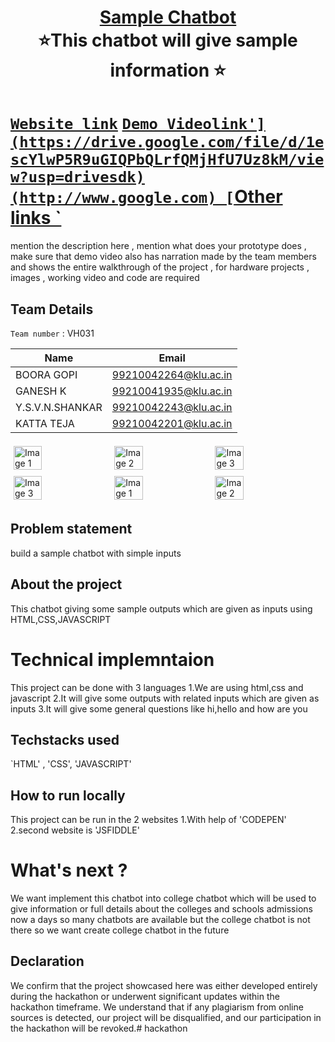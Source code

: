 <h1 align="center" style="border-bottom: none">
    <b>
        <a href="https://www.google.com"> Sample Chatbot </a><br>
    </b>
    ⭐️This chatbot will give sample information  ⭐️ <br>
</h1>

# [`Website link`](http://www.google.com)  [`Demo Videolink'](https://drive.google.com/file/d/1escYlwP5R9uGIQPbQLrfQMjHfU7Uz8kM/view?usp=drivesdk)(http://www.google.com) [`Other links `](http://www.google.com) 
mention the description here , mention what does your prototype does  , make sure that demo video also has narration made by the team members and shows the entire walkthrough of the project , for hardware projects , images , working video and code are required
## Team Details
`Team number` : VH031

| Name    | Email           |
|---------|-----------------|
| BOORA GOPI | 99210042264@klu.ac.in |
| GANESH K | 99210041935@klu.ac.in |
| Y.S.V.N.SHANKAR | 99210042243@klu.ac.in |
| KATTA TEJA | 99210042201@klu.ac.in |

 <div style="display: flex; flex-wrap: wrap;">
    <img src="https://static.vecteezy.com/system/resources/previews/013/688/865/non_2x/modern-color-and-geometric-banner-design-template-on-the-background-of-the-mobile-phone-mobile-modern-poster-marketing-special-offer-promotion-smartphone-mockup-vector.jpg" alt="Image 1" style="width: 30%; margin: 5px;">
    <img src="https://encrypted-tbn0.gstatic.com/images?q=tbn:ANd9GcSECH9uhvdGq0EP6QqG8lzAyjz1F-6V5RyMZrjBGmoIbP5diPgG53mWePJ9RlWVbJuVWCo&usqp=CAU" alt="Image 2" style="width: 30%; margin: 5px;">
    <img src="https://encrypted-tbn0.gstatic.com/images?q=tbn:ANd9GcSEwduQ50DEm_tr94tfGWHqAYzzvjb_5oS6ULmejCN2pBlolGfTv8wTwaa64fnt1GThiDc" alt="Image 3" style="width: 30%; margin: 5px;">
    <img src="https://encrypted-tbn0.gstatic.com/images?q=tbn:ANd9GcSEwduQ50DEm_tr94tfGWHqAYzzvjb_5oS6ULmejCN2pBlolGfTv8wTwaa64fnt1GThiDc" alt="Image 3" style="width: 30%; margin: 5px;">
       <img src="https://static.vecteezy.com/system/resources/previews/013/688/865/non_2x/modern-color-and-geometric-banner-design-template-on-the-background-of-the-mobile-phone-mobile-modern-poster-marketing-special-offer-promotion-smartphone-mockup-vector.jpg" alt="Image 1" style="width: 30%; margin: 5px;">
    <img src="https://encrypted-tbn0.gstatic.com/images?q=tbn:ANd9GcSECH9uhvdGq0EP6QqG8lzAyjz1F-6V5RyMZrjBGmoIbP5diPgG53mWePJ9RlWVbJuVWCo&usqp=CAU" alt="Image 2" style="width: 30%; margin: 5px;">
</div>

## Problem statement 
build a sample chatbot with simple inputs
## About the project
 This chatbot giving some sample outputs which are given as inputs using HTML,CSS,JAVASCRIPT
# Technical implemntaion 
  This project can be done with 3 languages 
  1.We are using html,css and javascript
  2.It will give some outputs with related inputs which are given as inputs
  3.It will  give some general questions like hi,hello and how are you


## Techstacks used 
`HTML' , 'CSS', 'JAVASCRIPT'

## How to run locally 
This project can be run in the 2 websites
1.With help of 'CODEPEN'
2.second website is 'JSFIDDLE'

# What's next ?
We want implement this chatbot into college chatbot which will be used to give information or full details about the colleges and schools admissions
now a days so many chatbots are available but the college chatbot is not there so we want create college chatbot in the future
## Declaration
We confirm that the project showcased here was either developed entirely during the hackathon or underwent significant updates within the hackathon timeframe. We understand that if any plagiarism from online sources is detected, our project will be disqualified, and our participation in the hackathon will be revoked.# hackathon
